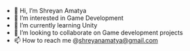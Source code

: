 - 👋 Hi, I’m Shreyan Amatya
- 👀 I’m interested in Game Development
- 🌱 I’m currently learning Unity
- 💞️ I’m looking to collaborate on Game development projects
- 📫 How to reach me @shreyanamatya@gmail.com

